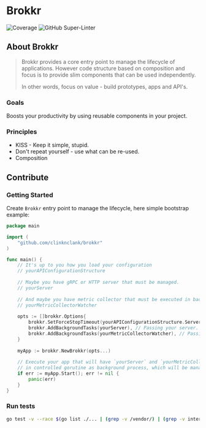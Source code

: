 # Brokkr
![Coverage](https://img.shields.io/badge/Coverage-80.3%25-brightgreen)
![GitHub Super-Linter](https://github.com/clinknclank/brokkr/actions/workflows/lint.yml/badge.svg)

## About Brokkr
> Brokkr provides a core entry point to manage the lifecycle of applications. 
> However code structure based on composition and focus is to provide slim components that can be used independently.
> 
> In other words, focus on value - build prototypes, apps and API's. 

### Goals
Boosts your productivity by using reusable components in your project.

### Principles
- KISS - Keep it simple, stupid.
- Don't repeat yourself - use what can be re-used.
- Composition

## Contribute

### Getting Started

Create `Brokkr` entry point to manage the lifecycle, here simple bootstrap example:

```go
package main

import (
	"github.com/clinknclank/brokkr"
)

func main() {
    // It's up to you how you load your configuration
    // yourAPIConfigurationStructure
    
    // Maybe you have gRPC or HTTP server that must be managed.
    // yourServer
    
    // And maybe you have metric collector that must be executed in background besides `yourServer`
    // yourMetricCollectorWatcher
    
    opts := []brokkr.Options{
        brokkr.SetForceStopTimeout(yourAPIConfigurationStructure.ServerShutdownTimeout), // Passing timeout to stop Brokkr.
        brokkr.AddBackgroundTasks(yourServer), // Passing your server.
        brokkr.AddBackgroundTasks(yourMetricCollectorWatcher), // Passing your metrics collector background process.
    }
    
    myApp := brokkr.NewBrokkr(opts...)
	
	// Execute your app that will have `yourServer` and `yourMetricCollectorWatcher`
	// in controlled gorutine as background process, which will be managed by same main loop inside `Brokkr`.
	if err := myApp.Start(); err != nil {
		panic(err)
	}
}
```

### Run tests

```bash
go test -v --race $(go list ./... | (grep -v /vendor/) | (grep -v internal/test/bdd/integration_tests))
```
